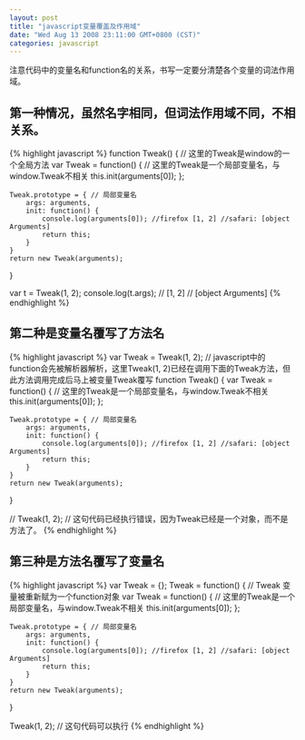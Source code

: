 ```yaml
---
layout: post
title: "javascript变量覆盖及作用域"
date: "Wed Aug 13 2008 23:11:00 GMT+0800 (CST)"
categories: javascript
---
```


注意代码中的变量名和function名的关系，书写一定要分清楚各个变量的词法作用域。

第一种情况，虽然名字相同，但词法作用域不同，不相关系。
-----

{% highlight javascript %}
function Tweak() { // 这里的Tweak是window的一个全局方法
    var Tweak = function() { // 这里的Tweak是一个局部变量名，与window.Tweak不相关
        this.init(arguments[0]);
    };

    Tweak.prototype = { // 局部变量名
        args: arguments,
        init: function() {
            console.log(arguments[0]); //firefox [1, 2] //safari: [object Arguments]
            return this;
        }
    }
    return new Tweak(arguments);
}

var t = Tweak(1, 2);
console.log(t.args); // [1, 2] // [object Arguments]
{% endhighlight %}

第二种是变量名覆写了方法名
-----

{% highlight javascript %}
var Tweak = Tweak(1, 2); // javascript中的function会先被解析器解析，这里Tweak(1, 2)已经在调用下面的Tweak方法，但此方法调用完成后马上被变量Tweak覆写
function Tweak() {
    var Tweak = function() { // 这里的Tweak是一个局部变量名，与window.Tweak不相关
        this.init(arguments[0]);
    };

    Tweak.prototype = { // 局部变量名
        args: arguments,
        init: function() {
            console.log(arguments[0]); //firefox [1, 2] //safari: [object Arguments]
            return this;
        }
    }
    return new Tweak(arguments);
}

// Tweak(1, 2); // 这句代码已经执行错误，因为Tweak已经是一个对象，而不是方法了。
{% endhighlight %}

第三种是方法名覆写了变量名
----

{% highlight javascript %}
var Tweak = {};
Tweak = function() { // Tweak 变量被重新赋为一个function对象
    var Tweak = function() { // 这里的Tweak是一个局部变量名，与window.Tweak不相关
        this.init(arguments[0]);
    };

    Tweak.prototype = { // 局部变量名
        args: arguments,
        init: function() {
            console.log(arguments[0]); //firefox [1, 2] //safari: [object Arguments]
            return this;
        }
    }
    return new Tweak(arguments);
}

Tweak(1, 2); // 这句代码可以执行
{% endhighlight %}
